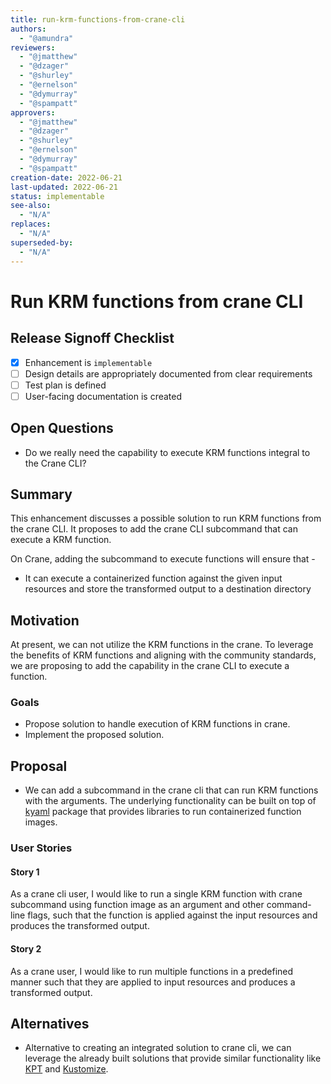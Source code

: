 ```yaml
---
title: run-krm-functions-from-crane-cli
authors:
  - "@amundra"
reviewers:
  - "@jmatthew" 
  - "@dzager"
  - "@shurley"
  - "@ernelson"
  - "@dymurray"
  - "@spampatt"
approvers:
  - "@jmatthew" 
  - "@dzager"
  - "@shurley"
  - "@ernelson"
  - "@dymurray"
  - "@spampatt"
creation-date: 2022-06-21
last-updated: 2022-06-21
status: implementable
see-also:
  - "N/A"  
replaces:
  - "N/A"
superseded-by:
  - "N/A"
---
```


# Run KRM functions from crane CLI

## Release Signoff Checklist

- [X] Enhancement is `implementable`
- [ ] Design details are appropriately documented from clear requirements
- [ ] Test plan is defined
- [ ] User-facing documentation is created

## Open Questions
- Do we really need the capability to execute KRM functions integral to the Crane CLI?

## Summary
This enhancement discusses a possible solution to run KRM functions from the crane CLI. It proposes to add the crane CLI subcommand that can execute a KRM function.

On Crane, adding the subcommand to execute functions will ensure that -
- It can execute a containerized function against the given input resources and store the transformed output to a destination directory

## Motivation
At present, we can not utilize the KRM functions in the crane. To leverage the benefits of KRM functions and aligning with the community standards, we are proposing to add the capability in the crane CLI to execute a function. 

### Goals

- Propose solution to handle execution of KRM functions in crane.
- Implement the proposed solution.
 

## Proposal
- We can add a subcommand in the crane cli that can run KRM functions with the arguments. The underlying functionality can be built on top of [kyaml](https://pkg.go.dev/sigs.k8s.io/kustomize/kyaml) package that provides libraries to run containerized function images.

### User Stories

#### Story 1
As a crane cli user, I would like to run a single KRM function with crane subcommand using function image as an argument and other command-line flags, such that the function is applied against the input resources and produces the transformed output. 

#### Story 2
As a crane user, I would like to run multiple functions in a predefined manner such that they are applied to input resources and produces a transformed output.

## Alternatives
- Alternative to creating an integrated solution to crane cli, we can leverage the already built solutions that provide similar functionality like [KPT](https://github.com/GoogleContainerTools/kpt) and [Kustomize](https://github.com/kubernetes-sigs/kustomize).
